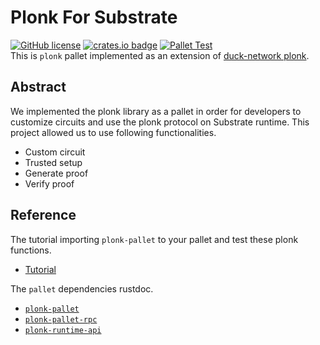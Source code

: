 # Plonk For Substrate
 [![GitHub license](https://img.shields.io/badge/license-GPL3%2FApache2-blue)](#LICENSE) [![crates.io badge](https://img.shields.io/crates/v/plonk-pallet.svg)](https://crates.io/crates/plonk-pallet) [![Pallet Test](https://github.com/PlasmNetwork/plonk/actions/workflows/pallet.yml/badge.svg)](https://github.com/PlasmNetwork/plonk/actions/workflows/pallet.yml)  
This is `plonk` pallet implemented as an extension of [duck-network plonk](https://github.com/dusk-network/plonk).

## Abstract

We implemented the plonk library as a pallet in order for developers to customize circuits and use the plonk protocol on Substrate runtime. This project allowed us to use following functionalities.

- Custom circuit
- Trusted setup
- Generate proof
- Verify proof

## Reference

The tutorial importing `plonk-pallet` to your pallet and test these plonk functions.
- [Tutorial](https://astarnetwork.github.io/plonk/)  

The `pallet` dependencies rustdoc.
- [`plonk-pallet`](https://docs.rs/plonk-pallet/latest/plonk_pallet/)  
- [`plonk-pallet-rpc`](https://docs.rs/plonk-pallet-rpc/latest/plonk_pallet_rpc/)  
- [`plonk-runtime-api`](https://docs.rs/plonk-runtime-api/latest/plonk_runtime_api/)
